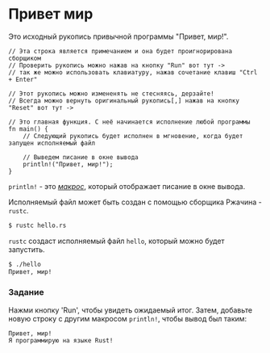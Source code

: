 # Привет мир

Это исходный рукопись привычной программы "Привет, мир!".

```rust,editable
// Эта строка является примечанием и она будет проигнорирована сборщиком
// Проверить рукопись можно нажав на кнопку "Run" вот тут ->
// так же можно использовать клавиатуру, нажав сочетание клавиш "Ctrl + Enter"

// Этот рукопись можно измененять не стесняясь, дерзайте!
// Всегда можно вернуть оригинальный рукопись[,] нажав на кнопку "Reset" вот тут ->

// Это главная функция. С неё начинается исполнение любой программы
fn main() {
    // Следующий рукопись будет исполнен в мгновение, когда будет запущен исполняемый файл

    // Выведем писание в окне вывода
    println!("Привет, мир!");
}
```

`println!` - это [*макрос*][macros], который отображает писание в окне вывода.

Исполняемый файл может быть создан с помощью сборщика Ржачина - `rustc`.

```sh
$ rustc hello.rs
```

`rustc` создаст исполняемый файл `hello`, который можно будет запустить.

```sh
$ ./hello
Привет, мир!
```

### Задание

Нажми кнопку 'Run', чтобы увидеть ожидаемый итог.
Затем, добавьте новую строку с другим макросом `println!`, чтобы вывод был таким:

```log
Привет, мир!
Я программирую на языке Rust!
```

[macros]: macros.html
